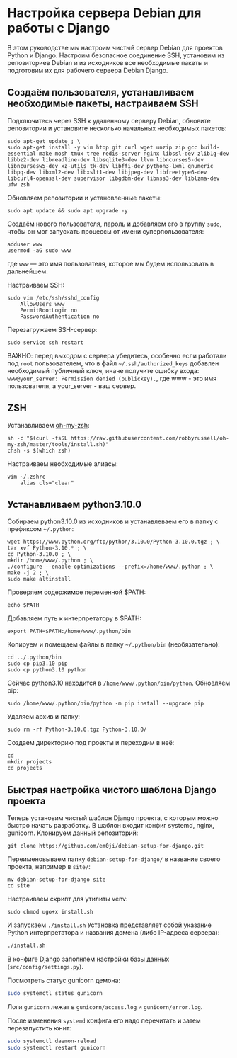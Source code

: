 # Настройка сервера Debian для работы с Django

В этом руководстве мы настроим чистый сервер Debian для проектов Python и Django. Настроим безопасное соединение SSH, установим из репозиториев Debian и из исходников все необходимые пакеты и подготовим их для рабочего сервера Debian Django.

## Создаём пользователя, устанавливаем необходимые пакеты, настраиваем SSH

Подключитесь через SSH к удаленному серверу Debian, обновите репозитории и установите несколько начальных необходимых пакетов:

```
sudo apt-get update ; \
sudo apt-get install -y vim htop git curl wget unzip zip gcc build-essential make mosh tmux tree redis-server nginx libssl-dev zlib1g-dev libbz2-dev libreadline-dev libsqlite3-dev llvm libncurses5-dev libncursesw5-dev xz-utils tk-dev libffi-dev python3-lxml gnumeric libpq-dev libxml2-dev libxslt1-dev libjpeg-dev libfreetype6-dev libcurl4-openssl-dev supervisor libgdbm-dev libnss3-dev liblzma-dev ufw zsh
```

Обновляем репозитории и установленные пакеты:

```
sudo apt update && sudo apt upgrade -y
```

Cоздаём нового пользователя, пароль и добавляем его в группу `sudo`, чтобы он мог запускать процессы от имени суперпользователя:

```
adduser www 
usermod -aG sudo www
```
где `www` — это имя пользователя, которое мы будем использовать в дальнейшем.

Настраиваем SSH:

```
sudo vim /etc/ssh/sshd_config
    AllowUsers www
    PermitRootLogin no
    PasswordAuthentication no
```

Перезагружаем SSH-сервер:

```
sudo service ssh restart
```

ВАЖНО: перед выходом с сервера убедитесь, особенно если работали под `root` пользователем, что в файл `~/.ssh/authorized_keys` добавлен необходимый публичный ключ, иначе получите ошибку входа: `www@your_server: Permission denied (publickey).`, где www - это имя пользователя,  а your_server - ваш сервер.

## ZSH

Устанавливаем [oh-my-zsh](https://github.com/robbyrussell/oh-my-zsh):

```
sh -c "$(curl -fsSL https://raw.githubusercontent.com/robbyrussell/oh-my-zsh/master/tools/install.sh)"
chsh -s $(which zsh)
```

Настраиваем необходимые алиасы:

```
vim ~/.zshrc
    alias cls="clear"
```

## Устанавливаем python3.10.0

Собираем python3.10.0 из исходников и устанавлеваем его в папку с префиксом `~/.python`:

```
wget https://www.python.org/ftp/python/3.10.0/Python-3.10.0.tgz ; \
tar xvf Python-3.10.* ; \
cd Python-3.10.0 ; \
mkdir /home/www/.python ; \
./configure --enable-optimizations --prefix=/home/www/.python ; \
make -j 2 ; \
sudo make altinstall
```

Проверяем содержимое переменной $PATH:

```
echo $PATH
```

Добавляем путь к интерпретатору в $PATH:

```
export PATH=$PATH:/home/www/.python/bin
```

Копируем и помещаем файлы в папку `~/.python/bin` (необязательно):

```
cd ../.python/bin
sudo cp pip3.10 pip
sudo cp python3.10 python
```

Сейчас python3.10 находится в `/home/www/.python/bin/python`. Обновляем pip:

```
sudo /home/www/.python/bin/python -m pip install --upgrade pip
```

Удаляем архив и папку:

```
sudo rm -rf Python-3.10.0.tgz Python-3.10.0/
```

Создаем директорию под проекты и переходим в неё:
```
cd
mkdir projects
cd projects
```
## Быстрая настройка чистого шаблона Django проекта
Теперь установим чистый шаблон Django проекта, с которым можно быстро начать разработку. В шаблон входит конфиг systemd, nginx, gunicorn.
Клонируем данный репозиторий:
```
git clone https://github.com/em0ji/debian-setup-for-django.git
```
Переименовываем папку `debian-setup-for-django/` в название своего проекта, например в `site/`:
```
mv debian-setup-for-django site
cd site
```
Настраиваем скрипт для утилиты venv:
```
sudo chmod ugo+x install.sh
```
И запускаем `./install.sh` Установка представляет собой указание Python интерпретатора и названия домена (либо IP-адреса сервера):

```bash
./install.sh
```
В конфиге Django заполняем настройки базы данных (`src/config/settings.py`).

Посмотреть статус gunicorn демона:

```bash
sudo systemctl status gunicorn
```

Логи `gunicorn` лежат в `gunicorn/access.log` и `gunicorn/error.log`.

После изменения `systemd` конфига его надо перечитать и затем перезапустить юнит:

```bash
sudo systemctl daemon-reload
sudo systemctl restart gunicorn
```
